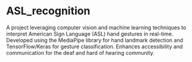 # ASL_recognition
A project leveraging computer vision and machine learning techniques to interpret American Sign Language (ASL) hand gestures in real-time. Developed using the MediaPipe library for hand landmark detection and TensorFlow/Keras for gesture classification. Enhances accessibility and communication for the deaf and hard of hearing community.
